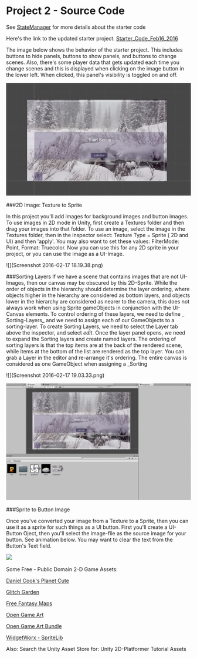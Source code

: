 # Project 2 - Source Code
 
 See [StateManager](statemanager.md) for more details about the starter code

Here's the link to the updated starter project.
[Starter_Code_Feb16_2016](https://utdallas.box.com/Project2StarterCodeFeb16)

The image below shows the behavior of the starter project.  This includes buttons to hide panels, buttons to show panels, and buttons to change scenes.  Also, there's some player data that gets updated each time you change scenes and this is displayed when clicking on the image button in the lower left. When clicked, this panel's visibility is toggled on and off.

 ![](8S4CitwjlI.gif)
 
 
 ###2D Image: Texture to Sprite
 
 In this project you'll add images for background images and button images.  To use images in 2D mode in Unity, first create a Textures folder and then drag your images into that folder.  To use an image, select the image in the Textures folder, then in the inspector select: Texture Type = Sprite ( 2D and UI) and then 'apply'.  You may also want to set these values: FilterMode: Point, Format: Truecolor.  Now you can use this for any 2D sprite in your project, or you can use the image as a UI-Image.  
 
 ![](Screenshot 2016-02-17 18.19.38.png)
 
 ###Sorting Layers
 If we have a scene that contains images that are not UI-Images, then our canvas may be obscured by this 2D-Sprite. While the order of objects in the hierarchy should determine the layer ordering, where objects higher in the hierarchy are considered as bottom layers, and objects lower in the hierarchy are considered as nearer to the camera, this does not always work when using Sprite gameObjects in conjunction with the UI-Canvas elements.  To control ordering of these layers, we need to define _ Sorting-Layers_ and we need to assign each of our GameObjects to a sorting-layer.  To create Sorting Layers, we need to select the Layer tab above the inspector, and select _edit_.  Once the layer panel opens, we need to expand the Sorting layers and create named layers.  The ordering of sorting layers is that the top items are at the back of the rendered scene, while items at the bottom of the list are rendered as the top layer.  You can grab a Layer in the editor and re-arrange it's ordering.  The entire canvas is considered as one GameObject when assigning a _Sorting 
 
 ![](Screenshot 2016-02-17 19.03.33.png)
 
 ![](imageTexture.gif)
 
 ###Sprite to Button Image
 
 Once you've converted your image from a Texture to a Sprite, then you can use it as a sprite for such things as a UI button.  First you'll create a UI-Button Oject, then you'll select the image-file as the source image for your button.  See animation below.  You may want to clear the text from the Button's Text field.

![](imageButton.gif)


 Some Free - Public Domain 2-D Game Assets: 
 
 [Daniel Cook's Planet Cute](http://www.lostgarden.com/2007/05/dancs-miraculously-flexible-game.html)
 
 [Glitch Garden](http://www.glitchthegame.com/public-domain-game-art/)
 
 [Free Fantasy Maps](http://freefantasymaps.org/free-fantasy-maps/)
 
 [Open Game Art](http://opengameart.org/)
 
[ Open Game Art Bundle](http://open.commonly.cc/)

[WidgetWorx - SpriteLib](http://www.widgetworx.com/spritelib/)
 
 Also: Search the Unity Asset Store for: Unity 2D-Platformer Tutorial Assets